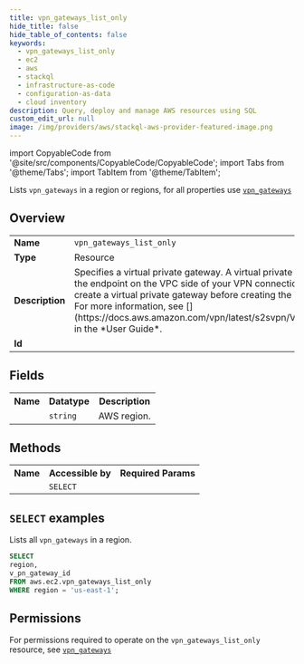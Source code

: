 ```yaml
---
title: vpn_gateways_list_only
hide_title: false
hide_table_of_contents: false
keywords:
  - vpn_gateways_list_only
  - ec2
  - aws
  - stackql
  - infrastructure-as-code
  - configuration-as-data
  - cloud inventory
description: Query, deploy and manage AWS resources using SQL
custom_edit_url: null
image: /img/providers/aws/stackql-aws-provider-featured-image.png
---
```


import CopyableCode from '@site/src/components/CopyableCode/CopyableCode';
import Tabs from '@theme/Tabs';
import TabItem from '@theme/TabItem';

Lists <code>vpn_gateways</code> in a region or regions, for all properties use <a href="/providers/aws/serviceName/vpn_gateways/"><code>vpn_gateways</code></a>

## Overview
<table><tbody>
<tr><td><b>Name</b></td><td><code>vpn_gateways_list_only</code></td></tr>
<tr><td><b>Type</b></td><td>Resource</td></tr>
<tr><td><b>Description</b></td><td>Specifies a virtual private gateway. A virtual private gateway is the endpoint on the VPC side of your VPN connection. You can create a virtual private gateway before creating the VPC itself.<br />For more information, see &#91;&#93;(https://docs.aws.amazon.com/vpn/latest/s2svpn/VPC_VPN.html) in the *User Guide*.</td></tr>
<tr><td><b>Id</b></td><td><CopyableCode code="aws.ec2.vpn_gateways_list_only" /></td></tr>
</tbody></table>

## Fields
<table><tbody><tr><th>Name</th><th>Datatype</th><th>Description</th></tr><tr><td><CopyableCode code="region" /></td><td><code>string</code></td><td>AWS region.</td></tr>
</tbody></table>

## Methods

<table><tbody>
  <tr>
    <th>Name</th>
    <th>Accessible by</th>
    <th>Required Params</th>
  </tr>
  <tr>
    <td><CopyableCode code="list_resources" /></td>
    <td><code>SELECT</code></td>
    <td><CopyableCode code="region" /></td>
  </tr>
</tbody></table>

## `SELECT` examples
Lists all <code>vpn_gateways</code> in a region.
```sql
SELECT
region,
v_pn_gateway_id
FROM aws.ec2.vpn_gateways_list_only
WHERE region = 'us-east-1';
```


## Permissions

For permissions required to operate on the <code>vpn_gateways_list_only</code> resource, see <a href="/providers/aws/ec2/vpn_gateways/#permissions"><code>vpn_gateways</code></a>

